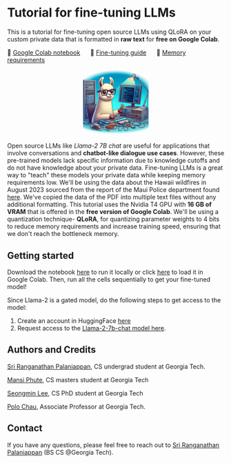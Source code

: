# Tutorial for fine-tuning LLMs

This is a tutorial for fine-tuning open source LLMs using QLoRA on your custom private data that is formatted in **raw text** for **free on Google Colab**.

🔗  <a href="https://colab.research.google.com/drive/1X51XC2phnD1epk5c1w9J0GnUO0BmrTRM?usp=sharing"> Google Colab notebook</a> &nbsp;&nbsp;&nbsp;&nbsp; 
📄  <a href="https://medium.com/polo-club-of-data-science/fine-tune-llms-for-free-on-custom-text-data-a-step-by-step-tutorial-8a4da6cc83f6"> Fine-tuning guide</a> &nbsp;&nbsp;&nbsp;&nbsp;
🧠  <a href="https://medium.com/polo-club-of-data-science/memory-requirements-for-fine-tuning-llama-2-80f366cba7f5"> Memory requirements</a> &nbsp;&nbsp;&nbsp;&nbsp;

<p align="center">
    <img src="imgs/llamaCartoon.png" alt="drawing" width="30%"/>
</p>

Open source LLMs like *Llama-2 7B chat* are useful for applications that involve conversations and **chatbot-like dialogue use cases**. However, these pre-trained models lack specific information due to knowledge cutoffs and do not have knowledge about your private data. Fine-tuning LLMs is a great way to "teach" these models your private data while keeping memory requirements low. We'll be using the data about the Hawaii wildfires in August 2023 sourced from the report of the Maui Police department found [here](https://medium.com/r?url=http%3A%2F%2Fwww.mauipolice.com%2Fuploads%2F1%2F3%2F1%2F2%2F131209824%2Fpre_aar_master_copy_final_draft_1.23.24.pdf). We've copied the data of the PDF into multiple text files without any additional formatting. This tutorial uses the Nvidia T4 GPU with **16 GB of VRAM** that is offered in the **free version of Google Colab**. We'll be using a quantization technique- **QLoRA**, for quantizing parameter weights to 4 bits to reduce memory requirements and increase training speed, ensuring that we don't reach the bottleneck memory.

## Getting started

Download the notebook [here](https://github.com/Sripal1/Fine-tuning-LLMs/blob/main/Fine_tune_LLMs_on_custom_data.ipynb) to run it locally or click [here](https://colab.research.google.com/drive/1X51XC2phnD1epk5c1w9J0GnUO0BmrTRM?usp=sharing) to load it in Google Colab. Then, run all the cells sequentially to get your fine-tuned model!

Since Llama-2 is a gated model, do the following steps to get access to the model:

  1. Create an account in HuggingFace [here](https://huggingface.co/join)
  2. Request access to the [Llama-2-7b-chat model here](https://huggingface.co/meta-llama/Llama-2-7b-chat-hf).

## Authors and Credits

[Sri Ranganathan Palaniappan](https://www.linkedin.com/in/sri-ranganathan-palaniappan/), CS undergrad student at Georgia Tech.

[Mansi Phute](https://www.linkedin.com/in/mansi-phute-413744166/),  CS masters student at Georgia Tech

[Seongmin Lee](https://www.linkedin.com/in/seongmin-lee-8b8a97209/),  CS PhD student at Georgia Tech

[Polo Chau](https://www.linkedin.com/in/polochau/),  Associate Professor at Georgia Tech.

## Contact
If you have any questions, please feel free to reach out to [Sri Ranganathan Palaniappan](mailto:spalaniappan9@gatech.edu?subject=LLM%20Fine-tuning%20tutorial) (BS CS @Georgia Tech).
